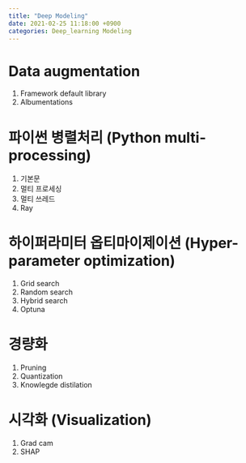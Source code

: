 ```yaml
---
title: "Deep Modeling"
date: 2021-02-25 11:18:00 +0900
categories: Deep_learning Modeling
---
```


# Data augmentation    
1. Framework default library    
2. Albumentations    



# 파이썬 병렬처리 (Python multi-processing)    
1. 기본문    
2. 멀티 프로세싱    
3. 멀티 쓰레드    
4. Ray    


# 하이퍼라미터 옵티마이제이션 (Hyper-parameter optimization)    
1. Grid search    
2. Random search    
3. Hybrid search    
4. Optuna    


# 경량화    
1. Pruning    
2. Quantization    
3. Knowlegde distilation    

# 시각화 (Visualization)    
1. Grad cam
2. SHAP
